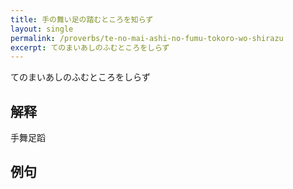 ```yaml
---
title: 手の舞い足の踏むところを知らず
layout: single
permalink: /proverbs/te-no-mai-ashi-no-fumu-tokoro-wo-shirazu
excerpt: てのまいあしのふむところをしらず
---
```


てのまいあしのふむところをしらず

## 解释

手舞足蹈

## 例句

